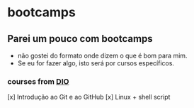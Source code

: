 # bootcamps

## Parei um pouco com bootcamps

- não gostei do formato onde dizem o que é bom para mim.
- Se eu for fazer algo, isto será por cursos específicos.

### courses from [DIO](https://www.dio.me/)

[x] Introdução ao Git e ao GitHub
[x] Linux + shell script

